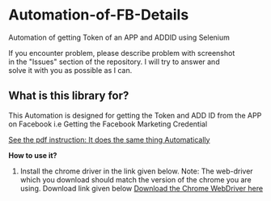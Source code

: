 # Automation-of-FB-Details
Automation of getting Token of an APP and ADDID using Selenium

If you encounter problem, please describe problem with screenshot  
in the "Issues" section of the repository. I will try to answer and  
solve it with you as possible as I can.

## What is this library for?
This Automation is designed for getting the Token and ADD ID from the APP on Facebook  i.e Getting the Facebook Marketing Credential

[See the pdf instruction: It does the same thing Automatically](https://github.com/Sherlockof96/Automation-of-FB-Details/blob/master/FB%20Marketing%20API%20Setup.pdf)  

**How to use it?**  

1. Install the chrome driver in the link given below. Note: The web-driver which you download should match the version of the chrome you are using. Download link given below
<a href="https://sites.google.com/a/chromium.org/chromedriver/downloads">Download the Chrome WebDriver here</a>
